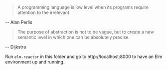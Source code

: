 > A programming language is low level when its programs require attention to
> the irrelevant

-- Alan Perlis

> The purpose of abstraction is not to be vague, but to create a new semantic
> level in which one can be absolutely precise.
 
-- Dijkstra

Run `elm-reactor` in this folder and go to http://localhost:8000 to have an Elm
environment up and running.

